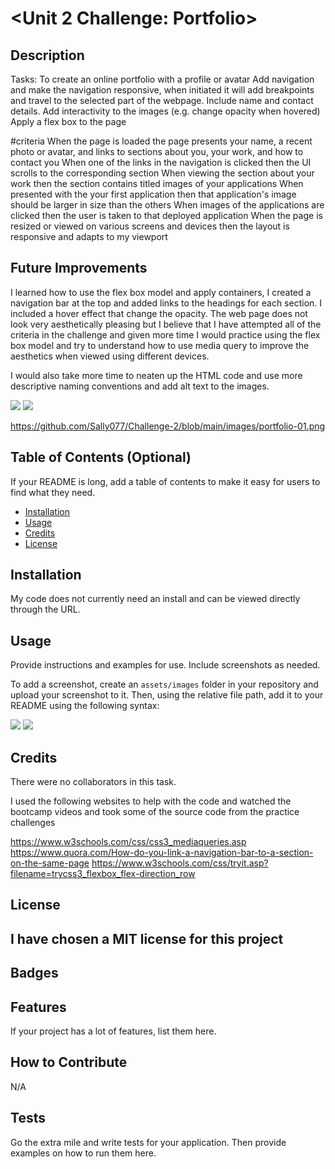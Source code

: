 # <Unit 2 Challenge: Portfolio>

## Description

Tasks:
To create an online portfolio with a profile or avatar
Add navigation and make the navigation responsive, when initiated it will add breakpoints and travel to the selected part of the webpage.
Include name and contact details.
Add interactivity to the images (e.g. change opacity when hovered)
Apply a flex box to the page

#criteria
    When the page is loaded the page presents your name, a recent photo or avatar, and links to sections about you, your work, and how to contact you
    When one of the links in the navigation is clicked then the UI scrolls to the corresponding section
    When viewing the section about your work then the section contains titled images of your applications
    When presented with the your first application then that application's image should be larger in size than the others
    When images of the applications are clicked then the user is taken to that deployed application
    When the page is resized or viewed on various screens and devices then the layout is responsive and adapts to my viewport

## Future Improvements

I learned how to use the flex box model and apply containers, I created a navigation bar at the top and added links to the headings for each section. I included a hover effect that change the opacity. The web page does not look very aesthetically pleasing but I believe that I have attempted all of the criteria in the challenge and given more time I would practice using the flex box model and try to understand how to use media query to improve the aesthetics when viewed using different devices.

I would also take more time to neaten up the HTML code and use more descriptive naming conventions and add alt text to the images.

![](images/github/portfolio-01.png)
![](images/github/portfolio-02.png)

https://github.com/Sally077/Challenge-2/blob/main/images/portfolio-01.png


## Table of Contents (Optional)

If your README is long, add a table of contents to make it easy for users to find what they need.

- [Installation](#installation)
- [Usage](#usage)
- [Credits](#credits)
- [License](#license)

## Installation

My code does not currently need an install and can be viewed directly through the URL.

## Usage

Provide instructions and examples for use. Include screenshots as needed.

To add a screenshot, create an `assets/images` folder in your repository and upload your screenshot to it. Then, using the relative file path, add it to your README using the following syntax:

![](images/github/portfolio-01.png)
![](images/github/portfolio-02.png)

## Credits

There were no collaborators in this task.

I used the following websites to help with the code and watched the bootcamp videos and took some of the source code from the practice challenges

 https://www.w3schools.com/css/css3_mediaqueries.asp
 https://www.quora.com/How-do-you-link-a-navigation-bar-to-a-section-on-the-same-page
 https://www.w3schools.com/css/tryit.asp?filename=trycss3_flexbox_flex-direction_row
 


## License

I have chosen a MIT license for this project
---

## Badges

## Features

If your project has a lot of features, list them here.

## How to Contribute

N/A

## Tests

Go the extra mile and write tests for your application. Then provide examples on how to run them here.
